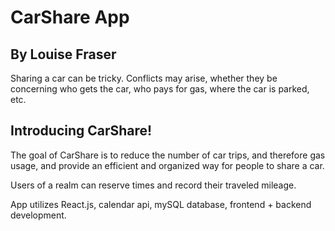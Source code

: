 # CarShare App
## By Louise Fraser

Sharing a car can be tricky. Conflicts may arise, whether they be concerning who gets the car, who pays for gas, where the car is parked, etc. 

## Introducing CarShare!

The goal of CarShare is to reduce the number of car trips, and therefore gas usage, and provide an efficient and organized way for people to share a car. 

Users of a realm can reserve times and record their traveled mileage. 

App utilizes React.js, calendar api, mySQL database, frontend + backend development.

